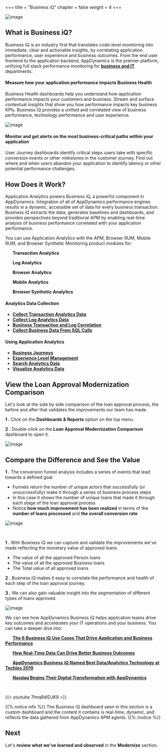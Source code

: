 +++
title = "Business iQ"
chapter = false
weight = 4
+++


![image](/images/modernize/ad_team_developer.png)

## What is Business iQ?

Business iQ is an industry first that translates code-level monitoring into immediate, clear and actionable insights, by correlating application performance, user experience and business outcomes. From the end user frontend to the application backend, AppDynamics is the premier platform, unifying full stack performance monitoring for <a href="http://www.appdynamics.com/product/business-iq/business-it-alignment/" target="_blank">**business and IT**</a> departments.


#### Measure how your application performance impacts Business Health

Business Health dashboards help you understand how application performance impacts your customers and business. Stream and surface contextual insights that show you how performance impacts key business KPIs. Business iQ provides a unified and correlated view of business performance, technology performance and user experience.

![image](/images/modernize/biz_iq_loans_dash.png)

#### Monitor and get alerts on the most business-critical paths within your application

User Journey dashboards identify critical steps users take with specific conversion events or other milestones in the customer journey.  Find out where and when users abandon your application to identify latency or other potential performance challenges.


## How Does it Work?

Application Analytics powers Business iQ, a powerful component in AppDynamics. Integration of all of AppDynamics performance engines results in a dynamic, accessible set of data for every business transaction. Business iQ extracts the data, generates baselines and dashboards, and provides perspectives beyond traditional APM by enabling real-time analysis of business performance correlated with your application performance.

You can use Application Analytics with the APM, Browser RUM, Mobile RUM, and Browser Synthetic Monitoring product modules for:

&nbsp;&nbsp;&nbsp;&nbsp;<span style="color: #4e3eb1;"><i class='fas fa-certificate'></i></span>&nbsp; **Transaction Analytics**

&nbsp;&nbsp;&nbsp;&nbsp;<span style="color: #4e3eb1;"><i class='fas fa-certificate'></i></span>&nbsp; **Log Analytics**

&nbsp;&nbsp;&nbsp;&nbsp;<span style="color: #4e3eb1;"><i class='fas fa-certificate'></i></span>&nbsp; **Browser Analytics**

&nbsp;&nbsp;&nbsp;&nbsp;<span style="color: #4e3eb1;"><i class='fas fa-certificate'></i></span>&nbsp; **Mobile Analytics**

&nbsp;&nbsp;&nbsp;&nbsp;<span style="color: #4e3eb1;"><i class='fas fa-certificate'></i></span>&nbsp; **Browser Synthetic Analytics**


#### Analytics Data Collection

- <a href="https://docs.appdynamics.com/display/latest/Collect+Transaction+Analytics+Data" target="_blank">**Collect Transaction Analytics Data**</a>
- <a href="https://docs.appdynamics.com/display/latest/Collect+Log+Analytics+Data" target="_blank">**Collect Log Analytics Data**</a>
- <a href="https://docs.appdynamics.com/display/latest/Business+Transaction+and+Log+Correlation" target="_blank">**Business Transaction and Log Correlation**</a>
- <a href="https://docs.appdynamics.com/display/latest/Collect+Business+Data+From+SQL+Calls" target="_blank">**Collect Business Data From SQL Calls**</a>


#### Using Application Analytics

- <a href="https://docs.appdynamics.com/display/latest/Business+Journeys" target="_blank">**Business Journeys**</a>
- <a href="https://docs.appdynamics.com/display/latest/Experience+Level+Management" target="_blank">**Experience Level Management**</a>
- <a href="https://docs.appdynamics.com/display/latest/Search+Analytics+Data" target="_blank">**Search Analytics Data**</a>
- <a href="https://docs.appdynamics.com/display/latest/Visualize+Analytics+Data" target="_blank">**Visualize Analytics Data**</a>


## View the Loan Approval Modernization Comparison

Let's look at the side by side comparison of the loan approval process, the before and after that validates the improvements our team has made.

**1 .**  Click on the **Dashboards &#38; Reports** option on the top menu.

**2 .**  Double-click on the **Loan Approval Modernization Comparison** dashboard to open it.

![image](/images/modernize/biz_iq_open_loans_dash.png)


## Compare the Difference and See the Value

**1 .**  The conversion funnel analysis includes a series of events that lead towards a defined goal.

- Funnels return the number of unique actors that successfully (or unsuccessfully) make it through a series of business process steps
- In this case it shows the number of unique loans that made it through each stage of the loan approval process
- Notice **how much improvement has been realized** in terms of the **number of loans processed** and **the overall conversion rate**

![image](/images/modernize/biz_iq_loans_dash_00.png)

<br>

**1 .**  With Business iQ we can capture and validate the improvements we've made reflecting the monetary value of approved loans.

- The value of all the approved Person loans
- The value of all the approved Business loans
- The Total value of all approved loans

**2 .**  Business iQ makes it easy to correlate the performance and health of each step of the loan approval journey.

**3 .**  We can also gain valuable insight into the segmentation of different types of loans approved.

![image](/images/modernize/biz_iq_loans_dash_01.png)

We can see how AppDynamics Business iQ helps application teams drive key outcomes and accelerates your IT operations and your business.  You can take a deeper dive into:

&nbsp;&nbsp;&nbsp;&nbsp;<span style="color: #4e3eb1;"><i class='fas fa-certificate'></i></span>&nbsp; <a href="https://www.appdynamics.com/c/dam/r/appdynamics/general-documents/use-cases/biq-use-case-guide-2020.pdf" target="_blank">**The 6 Business iQ Use Cases That Drive Application and Business Performance**</a>


&nbsp;&nbsp;&nbsp;&nbsp;<span style="color: #4e3eb1;"><i class='fas fa-certificate'></i></span>&nbsp; <a href="https://www.appdynamics.com/blog/product/how-real-time-data-can-drive-better-business-outcomes/" target="_blank">**How Real-Time Data Can Drive Better Business Outcomes**</a>

&nbsp;&nbsp;&nbsp;&nbsp;<span style="color: #4e3eb1;"><i class='fas fa-certificate'></i></span>&nbsp; <a href="https://www.appdynamics.com/blog/news/appdynamics-business-iq-named-best-dataanalytics-technology-techies-2019/" target="_blank">**AppDynamics Business iQ Named Best Data/Analytics Technology at Techies 2019**</a> 

&nbsp;&nbsp;&nbsp;&nbsp;<span style="color: #4e3eb1;"><i class='fas fa-certificate'></i></span>&nbsp; <a href="https://www.youtube.com/watch?v=8yVEtGDSgWc" target="_blank">**Nasdaq Begins Their Digital Transformation with AppDynamics**</a> 


<br>

{{< youtube 7lmq8dlDJK8 >}}


{{% notice info %}}
The Business iQ dashboard seen in this section is a custom dashboard and the content it contains is real-time, dynamic, and reflects the data gathered from AppDynamics APM agents.
{{% /notice %}}

## Next <i class='fas fa-cog fa-spin'></i>

Let's **review what we've learned and observed** in the **Modernize** section. 


<!---
{{% notice warning %}}
The Cloud9 workspace should be built by an IAM user with Administrator privileges,
not the root account user. Please ensure you are logged in as an IAM user, not the root
account user.
{{% /notice %}}
-->

<!---
{{% notice info %}}
This workshop was designed to run in the **Oregon (us-west-2)** region. **Please don't
run in any other region.** Future versions of this workshop will expand region availability,
and this message will be removed.
{{% /notice %}}
-->

<!---
{{% notice tip %}}
Ad blockers, javascript disablers, and tracking blockers should be disabled for
the cloud9 domain, or connecting to the workspace might be impacted.
Cloud9 requires third-party-cookies. You can whitelist the [specific domains]( https://docs.aws.amazon.com/cloud9/latest/user-guide/troubleshooting.html#troubleshooting-env-loading).
{{% /notice %}}
-->
